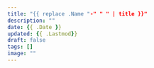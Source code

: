 ```yaml
---
title: "{{ replace .Name "-" " " | title }}"
description: ""
date: {{ .Date }}
updated: {{ .Lastmod}}
draft: false
tags: []
image: ""
---
```


